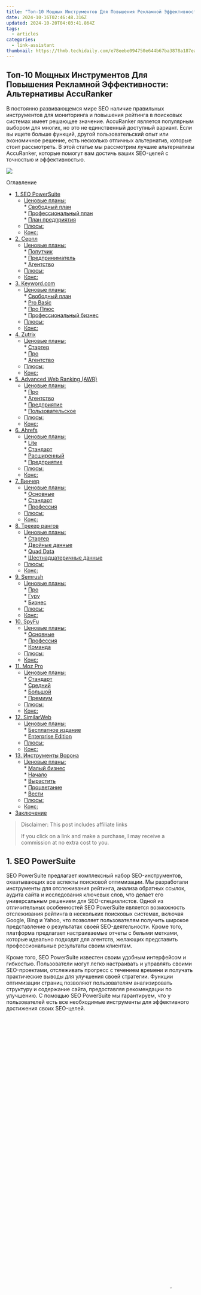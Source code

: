 ```yaml
---
title: "Топ-10 Мощных Инструментов Для Повышения Рекламной Эффективности: Альтернативы AccuRanker"
date: 2024-10-16T02:46:48.316Z
updated: 2024-10-20T04:03:41.864Z
tags:
  - articles
categories:
  - link-assistant
thumbnail: https://thmb.techidaily.com/e78eebe094750e644b67ba3878a187eacb185aa1a9fd411672fdcfadf6164da3.jpg
---
```


## Топ-10 Мощных Инструментов Для Повышения Рекламной Эффективности: Альтернативы AccuRanker

В постоянно развивающемся мире SEO наличие правильных инструментов для мониторинга и повышения рейтинга в поисковых системах имеет решающее значение. AccuRanker является популярным выбором для многих, но это не единственный доступный вариант. Если вы ищете больше функций, другой пользовательский опыт или экономичное решение, есть несколько отличных альтернатив, которые стоит рассмотреть. В этой статье мы рассмотрим лучшие альтернативы AccuRanker, которые помогут вам достичь ваших SEO-целей с точностью и эффективностью.

![](https://www.link-assistant.com/articles/wp-content/uploads/2024/08/SEO-PowerSuite-1024x257.png)

Оглавление

* [1\. SEO PowerSuite](https://tools.techidaily.com/link-assistant/products/)  
   * [Ценовые планы:](https://tools.techidaily.com/link-assistant/products/)  
         * [Свободный план](https://tools.techidaily.com/link-assistant/products/)  
         * [Профессиональный план](https://tools.techidaily.com/link-assistant/products/)  
         * [План предприятия](https://tools.techidaily.com/link-assistant/products/)  
   * [Плюсы:](https://tools.techidaily.com/link-assistant/products/)  
   * [Конс:](https://tools.techidaily.com/link-assistant/products/)
* [2\. Серпл](https://tools.techidaily.com/link-assistant/products/)  
   * [Ценовые планы:](https://tools.techidaily.com/link-assistant/products/)  
         * [Попутчик](https://tools.techidaily.com/link-assistant/products/)  
         * [Предприниматель](https://tools.techidaily.com/link-assistant/products/)  
         * [Агентство](https://tools.techidaily.com/link-assistant/products/)  
   * [Плюсы:](https://tools.techidaily.com/link-assistant/products/)  
   * [Конс:](https://tools.techidaily.com/link-assistant/products/)
* [3\. Keyword.com](https://tools.techidaily.com/link-assistant/products/)  
   * [Ценовые планы:](https://tools.techidaily.com/link-assistant/products/)  
         * [Свободный план](https://tools.techidaily.com/link-assistant/products/)  
         * [Pro Basic](https://tools.techidaily.com/link-assistant/products/)  
         * [Про Плюс](https://tools.techidaily.com/link-assistant/products/)  
         * [Профессиональный бизнес](https://tools.techidaily.com/link-assistant/products/)  
   * [Плюсы:](https://tools.techidaily.com/link-assistant/products/)  
   * [Конс:](https://tools.techidaily.com/link-assistant/products/)
* [4\. Zutrix](https://tools.techidaily.com/link-assistant/products/)  
   * [Ценовые планы:](https://tools.techidaily.com/link-assistant/products/)  
         * [Стартер](https://tools.techidaily.com/link-assistant/products/)  
         * [Про](https://tools.techidaily.com/link-assistant/products/)  
         * [Агентство](https://tools.techidaily.com/link-assistant/products/)  
   * [Плюсы:](https://tools.techidaily.com/link-assistant/products/)  
   * [Конс:](https://tools.techidaily.com/link-assistant/products/)
* [5\. Advanced Web Ranking (AWR)](https://www.link-assistant.com/articles/ru/best-accuranker-alternatives/#5%5FAdvanced%5FWeb%5FRanking%5FAWR "5. Advanced Web Ranking (AWR)")  
   * [Ценовые планы:](https://tools.techidaily.com/link-assistant/products/)  
         * [Про](https://tools.techidaily.com/link-assistant/products/)  
         * [Агентство](https://tools.techidaily.com/link-assistant/products/)  
         * [Предприятие](https://tools.techidaily.com/link-assistant/products/)  
         * [Пользовательское](https://tools.techidaily.com/link-assistant/products/)  
   * [Плюсы:](https://tools.techidaily.com/link-assistant/products/)  
   * [Конс:](https://tools.techidaily.com/link-assistant/products/)
* [6\. Ahrefs](https://tools.techidaily.com/link-assistant/products/)  
   * [Ценовые планы:](https://tools.techidaily.com/link-assistant/products/)  
         * [Lite](https://tools.techidaily.com/link-assistant/products/)  
         * [Стандарт](https://tools.techidaily.com/link-assistant/products/)  
         * [Расширенный](https://tools.techidaily.com/link-assistant/products/)  
         * [Предприятие](https://tools.techidaily.com/link-assistant/products/)  
   * [Плюсы:](https://tools.techidaily.com/link-assistant/products/)  
   * [Конс:](https://tools.techidaily.com/link-assistant/products/)
* [7\. Винчер](https://tools.techidaily.com/link-assistant/products/)  
   * [Ценовые планы:](https://tools.techidaily.com/link-assistant/products/)  
         * [Основные](https://tools.techidaily.com/link-assistant/products/)  
         * [Стандарт](https://tools.techidaily.com/link-assistant/products/)  
         * [Профессия](https://tools.techidaily.com/link-assistant/products/)  
   * [Плюсы:](https://tools.techidaily.com/link-assistant/products/)  
   * [Конс:](https://tools.techidaily.com/link-assistant/products/)
* [8\. Трекер рангов](https://tools.techidaily.com/link-assistant/products/)  
   * [Ценовые планы:](https://tools.techidaily.com/link-assistant/products/)  
         * [Стартер](https://tools.techidaily.com/link-assistant/products/)  
         * [Двойные данные](https://tools.techidaily.com/link-assistant/products/)  
         * [Quad Data](https://tools.techidaily.com/link-assistant/products/)  
         * [Шестнадцатеричные данные](https://tools.techidaily.com/link-assistant/products/)  
   * [Плюсы:](https://tools.techidaily.com/link-assistant/products/)  
   * [Конс:](https://tools.techidaily.com/link-assistant/products/)
* [9\. Semrush](https://tools.techidaily.com/link-assistant/products/)  
   * [Ценовые планы:](https://tools.techidaily.com/link-assistant/products/)  
         * [Про](https://tools.techidaily.com/link-assistant/products/)  
         * [Гуру](https://tools.techidaily.com/link-assistant/products/)  
         * [Бизнес](https://tools.techidaily.com/link-assistant/products/)  
   * [Плюсы:](https://tools.techidaily.com/link-assistant/products/)  
   * [Конс:](https://tools.techidaily.com/link-assistant/products/)
* [10\. SpyFu](https://tools.techidaily.com/link-assistant/products/)  
   * [Ценовые планы:](https://tools.techidaily.com/link-assistant/products/)  
         * [Основные](https://tools.techidaily.com/link-assistant/products/)  
         * [Профессия](https://tools.techidaily.com/link-assistant/products/)  
         * [Команда](https://tools.techidaily.com/link-assistant/products/)  
   * [Плюсы:](https://tools.techidaily.com/link-assistant/products/)  
   * [Конс:](https://tools.techidaily.com/link-assistant/products/)
* [11\. Moz Pro](https://tools.techidaily.com/link-assistant/products/)  
   * [Ценовые планы:](https://tools.techidaily.com/link-assistant/products/)  
         * [Стандарт](https://tools.techidaily.com/link-assistant/products/)  
         * [Средний](https://tools.techidaily.com/link-assistant/products/)  
         * [Большой](https://tools.techidaily.com/link-assistant/products/)  
         * [Премиум](https://tools.techidaily.com/link-assistant/products/)  
   * [Плюсы:](https://tools.techidaily.com/link-assistant/products/)  
   * [Конс:](https://tools.techidaily.com/link-assistant/products/)
* [12\. SimilarWeb](https://tools.techidaily.com/link-assistant/products/)  
   * [Ценовые планы:](https://tools.techidaily.com/link-assistant/products/)  
         * [Бесплатное издание](https://tools.techidaily.com/link-assistant/products/)  
         * [Enterprise Edition](https://tools.techidaily.com/link-assistant/products/)  
   * [Плюсы:](https://tools.techidaily.com/link-assistant/products/)  
   * [Конс:](https://tools.techidaily.com/link-assistant/products/)
* [13\. Инструменты Ворона](https://tools.techidaily.com/link-assistant/products/)  
   * [Ценовые планы:](https://tools.techidaily.com/link-assistant/products/)  
         * [Малый бизнес](https://tools.techidaily.com/link-assistant/products/)  
         * [Начало](https://tools.techidaily.com/link-assistant/products/)  
         * [Вырастить](https://tools.techidaily.com/link-assistant/products/)  
         * [Процветание](https://tools.techidaily.com/link-assistant/products/)  
         * [Вести](https://tools.techidaily.com/link-assistant/products/)  
   * [Плюсы:](https://tools.techidaily.com/link-assistant/products/)  
   * [Конс:](https://tools.techidaily.com/link-assistant/products/)
* [Заключение](https://tools.techidaily.com/link-assistant/products/)

>  Disclaimer: This post includes affiliate links
>
>  If you click on a link and make a purchase, I may receive a commission at no extra cost to you.
>

## 1\. SEO PowerSuite

SEO PowerSuite предлагает комплексный набор SEO-инструментов, охватывающих все аспекты поисковой оптимизации. Мы разработали инструменты для отслеживания рейтинга, анализа обратных ссылок, аудита сайта и исследования ключевых слов, что делает его универсальным решением для SEO-специалистов. Одной из отличительных особенностей SEO PowerSuite является возможность отслеживания рейтинга в нескольких поисковых системах, включая Google, Bing и Yahoo, что позволяет пользователям получить широкое представление о результатах своей SEO-деятельности. Кроме того, платформа предлагает настраиваемые отчеты с белыми метками, которые идеально подходят для агентств, желающих представить профессиональные результаты своим клиентам.

Кроме того, SEO PowerSuite известен своим удобным интерфейсом и гибкостью. Пользователи могут легко настраивать и управлять своими SEO-проектами, отслеживать прогресс с течением времени и получать практические выводы для улучшения своей стратегии. Функции оптимизации страниц позволяют пользователям анализировать структуру и содержание сайта, предоставляя рекомендации по улучшению. С помощью SEO PowerSuite мы гарантируем, что у пользователей есть все необходимые инструменты для эффективного достижения своих SEO-целей.

<!-- affiliate ads begin -->
<span id="1531879">
					<video width="864" height="1536" style="cursor:pointer"
           poster="//a.impactradius-go.com/display-clicktoplayimage/1531879.png"
           onclick="if(!this.playClicked){this.play();this.setAttribute('controls',true);this.playClicked=true;}">
	   <source src="//a.impactradius-go.com/display-ad/16446-1531879">
	   <img src="//a.impactradius-go.com/display-clicktoplayimage/1531879.png" style="border: none; height: 100%; width: 100%; object-fit: contain">
	</video>
	<div style="width:540px;text-align:center"><a href="javascript:window.open(decodeURIComponent('https%3A%2F%2Flaganoo.pxf.io%2Fc%2F5597632%2F1531879%2F16446'), '_blank');void(0);">Click here</a></div>
</span>
<img height="0" width="0" src="https://imp.pxf.io/i/5597632/1531879/16446" style="position:absolute;visibility:hidden;" border="0" />
<!-- affiliate ads end -->

### Ценовые планы:

#### Свободный план

Бесплатный план идеально подходит для тех, кто только начинает работать с SEO, и предоставляет неограниченные возможности отслеживания ключевых слов, просмотра и аудита до 500 URL-адресов. Вы также можете воспользоваться оптимизацией контента в приложении, отслеживанием и аудитом обратных ссылок для 1 100 ссылок и поиском ссылок для 1 000 перспектив. Этот тарифный план также включает возможность сохранения проектов, специальную систему обработки запросов для проверок без капчи и базовые функции создания отчетов.

#### Профессиональный план

Профессиональный план стоимостью $299 в год включает в себя все функции бесплатного плана, но со значительными обновлениями. Этот план предлагает неограниченный поиск и аудит сайтов, неограниченное отслеживание обратных ссылок и аудит ссылок, а также неограниченный поиск и привлечение ссылок. Кроме того, он включает расширенные возможности отчетности, такие как отчеты по расписанию и доставка отчетов, а также возможность печати отчетов на бумаге с водяными знаками. Для тех, кто предпочитает более длительные обязательства, мы предлагаем 2-летний план по цене $478 (экономия 20%) и 3-летний план по цене $591 (экономия 34%).

#### План предприятия

План Enterprise по цене $499 в год предназначен для тех, кому требуется наиболее комплексное SEO-решение. Он включает в себя все функции тарифного плана Professional, но с дополнительными улучшениями, такими как возможность печати отчетов на бумаге без водяных знаков, более сложное планирование отчетов и их доставки, а также расширенные возможности экспорта данных, включая форматы .csv, .sql и .html. Для более длительных обязательств мы предлагаем 2-летний план по цене $798 (экономия 20%) и 3-летний план по цене $987 (экономия 34%).

### Плюсы:

* Полный набор SEO-инструментов
* Удобный интерфейс
* Настраиваемые отчеты с белой этикеткой

### Конс:

* Настольные, для которых может потребоваться больше локальных ресурсов
* Более высокая скорость обучения для новичков

![](https://www.link-assistant.com/articles/wp-content/uploads/2024/08/Serpple-1024x710.jpg)

## 2\. Серпл

Serpple - это программа нового поколения для отслеживания рейтинга ключевых слов, сочетающая в себе расширенные возможности, высочайшую точность и простой пользовательский интерфейс. Она разработана таким образом, чтобы быть доступной для всех, от новичков до опытных SEO-экспертов. Всеобъемлющая приборная панель позволяет пользователям увидеть все ключевые слова, по которым они ранжируются, всего за несколько кликов. Пользователи могут легко добавлять домены и загружать ключевые слова, а автоматическое отслеживание позиций в поисковых системах позволяет в режиме реального времени получать информацию о снижении и повышении рейтинга без необходимости ручного сравнения.

Одной из отличительных особенностей Serpple является способность прогнозировать тенденции и возможности использования ключевых слов, что позволяет пользователям оптимизировать контент заблаговременно. Инструмент предлагает динамические графики для визуализации изменений, трекер AI конкурентов и аудит контента на странице, что делает его надежным выбором для отслеживания SEO. Благодаря Serpple пользователи получают 99,9% точность ежедневных обновлений рейтинга Google, что обеспечивает надежные данные для их SEO-стратегий.

### Ценовые планы:

#### Попутчик

По цене $19 в месяц этот тарифный план отслеживает до 100 ключевых слов, включает ежедневные обновления рейтинга и доступ ко всем SEO-инструментам. Он идеально подходит для фрилансеров и малых предприятий, которые хотят управлять своим SEO в рамках бюджета, не жертвуя точностью и основными функциями. Годовая подписка снижает ежемесячную стоимость до $16\. 

#### Предприниматель

За $29 в месяц пользователи могут отслеживать до 500 ключевых слов с неограниченным количеством доменов и отслеживать до 30 конкурентов. Этот тарифный план идеально подходит для растущих компаний, которым нужны более обширные инструменты отслеживания ключевых слов и конкурентного анализа. Годовая подписка снижает ежемесячную стоимость до $24\. 

#### Агентство

Этот тарифный план стоимостью $99 в месяц позволяет отслеживать до 3 000 ключевых слов и включает расширенные функции для больших команд и агентств. Агентский план предлагает неограниченное количество доменов, отслеживание 100 конкурентов и комплексные SEO-инструменты, что делает его подходящим для крупных компаний и управления несколькими клиентами. Годовая подписка снижает ежемесячную стоимость до $82,50.

### Плюсы:

* Высочайшая точность и ежедневное обновление рейтинга Google
* Прогнозы возможностей ключевых слов
* Удобный интерфейс

### Конс:

* Бесплатный план недоступен
* Ограничение на 14-дневную бесплатную пробную версию

![](https://www.link-assistant.com/articles/wp-content/uploads/2024/08/Keyword-1024x1024.jpg)

## 3\. Keyword.com

Keyword.com отличается своей точностью: коэффициент точности данных SERP составляет 96,86%. Это делает его надежным инструментом для SEO-команд, агентств и корпоративных организаций. Особенно полезной является функция проверки локального рейтинга, позволяющая пользователям отслеживать точные позиции в SERP для конкретных городов и почтовых индексов без необходимости использования VPN. Дополнительные функции включают автоматические предложения по ключевым словам, подробную отчетность и API для отслеживания ранжирования ключевых слов, который помогает создать комплексную систему мониторинга эффективности SEO.

Еще одно существенное преимущество Keyword.com - отзывчивая служба поддержки, которая готова помочь в решении любых вопросов. Возможности интеграции инструмента с такими платформами, как Google Search Console и Google Looker Studio, расширяют его функциональность, делая его универсальным выбором для отслеживания SEO. Пользователи ценят практическую поддержку и обновление данных в режиме реального времени, которые предоставляет Keyword.com.

### Ценовые планы:

#### Свободный план

Этот тарифный план позволяет отслеживать до 10 ключевых слов, что делает его идеальным для малого бизнеса или индивидуальных пользователей, которые только начинают заниматься SEO-отслеживанием. Он предоставляет основные функциональные возможности, но ограничен по количеству ключевых слов и частоте обновлений. 

#### Pro Basic

Этот тарифный план, стоимость которого начинается от $69 в месяц при ежегодном выставлении счета, предлагает больше ключевых слов и массовый анализ объема поиска. Он предназначен для индивидуальных специалистов или небольших команд, предоставляя основные инструменты отслеживания SEO и более частые обновления. Стоимость месячной подписки составляет $89\. 

#### Про Плюс

За $79 в месяц при годовом расчете пользователи получают дополнительные функции, такие как данные о стоимости клика, данные о конкуренции и поддержку большего количества ключевых слов. Этот тарифный план подходит для средних компаний, которым требуется более подробная информация и более широкие возможности отслеживания ключевых слов. Стоимость месячной подписки составляет $99\. 

#### Профессиональный бизнес

Этот тарифный план стоимостью $159 в месяц при годовом расчете включает до 50 API-запросов в день и поддержку нескольких учетных записей пользователей и предназначен для больших команд и корпоративных организаций. Он обеспечивает обширное отслеживание ключевых слов, подробные отчеты и расширенные интеграции для поддержки комплексных SEO-стратегий. Стоимость месячной подписки составляет $199.

### Плюсы:

* Высокая точность данных SERP
* Отслеживание локального и мобильного SEO
* Оперативная поддержка клиентов

### Конс:

* Более высокая цена за расширенные функции
* Ограниченный бесплатный план

![](https://www.link-assistant.com/articles/wp-content/uploads/2024/08/Zutrix.png)

<!-- affiliate ads begin -->
<a href="https://imp.i357552.net/c/5597632/1061528/11832" target="_top" id="1061528">
  <img src="//a.impactradius-go.com/display-ad/11832-1061528" border="0" alt="https://techidaily.com" width="728" height="90"/>
</a>
<img height="0" width="0" src="https://imp.i357552.net/i/5597632/1061528/11832" style="position:absolute;visibility:hidden;" border="0" />
<!-- affiliate ads end -->

<!-- affiliate ads begin -->
<span id="1993651">
					<video width="128" height="480" style="cursor:pointer"
           poster="//a.impactradius-go.com/display-clicktoplayimage/1993651.png"
           onclick="if(!this.playClicked){this.play();this.setAttribute('controls',true);this.playClicked=true;}">
	   <source src="//a.impactradius-go.com/display-ad/22993-1993651">
	   <img src="//a.impactradius-go.com/display-clicktoplayimage/1993651.png" style="border: none; height: 100%; width: 100%; object-fit: contain">
	</video>
	<div style="width:80px;text-align:center"><a href="javascript:window.open(decodeURIComponent('https%3A%2F%2Fhomestyler.sjv.io%2Fc%2F5597632%2F1993651%2F22993'), '_blank');void(0);">Click here</a></div>
</span>
<img height="0" width="0" src="https://imp.pxf.io/i/5597632/1993651/22993" style="position:absolute;visibility:hidden;" border="0" />
<!-- affiliate ads end -->

## 4\. Zutrix

Zutrix - это инструмент на основе искусственного интеллекта, который предлагает отслеживание рейтинга ключевых слов в режиме реального времени с уведомлениями через Telegram или Slack. Этот инструмент особенно полезен для тех, кто нуждается в мгновенном обновлении информации о результатах использования ключевых слов. Среди функций Zutrix - комплексный трекер ранжирования, геотаргетированные результаты, проверка SERP и мониторинг обратных ссылок. Приборная панель инструмента удобна для пользователя и обеспечивает упорядоченное представление всех отслеживаемых ключевых слов и проектов.

Одно из уникальных преимуществ Zutrix - возможность многоканальной рассылки уведомлений, благодаря чему пользователи всегда будут в курсе изменений в рейтинге. Несмотря на широкие возможности, Zutrix также предлагает некоторые бесплатные инструменты, такие как SERP checker и планировщик ключевых слов, что делает его доступным для более широкой аудитории. Тем не менее, инструмент подвергается критике за ограниченные возможности отчетности и медленную поддержку клиентов.

### Ценовые планы:

#### Стартер

По цене $9 в месяц этот тарифный план включает в себя базовые функции и отслеживает до 250 ключевых слов ежедневно. Он идеально подходит для фрилансеров и малых предприятий, которым нужны основные возможности отслеживания ключевых слов без значительных инвестиций. Годовая подписка снижает ежемесячную стоимость до $8\. 

#### Про

За $28 в месяц пользователи могут отслеживать до 1 000 ключевых слов ежедневно и получить доступ к более продвинутым функциям. Этот тарифный план подходит для растущих компаний или SEO-специалистов, которым нужны более широкие возможности отслеживания и отчетности. При годовой подписке ежемесячная стоимость снижается до $23.

#### Агентство

Этот тарифный план стоимостью $54 в месяц позволяет отслеживать до 2 500 ключевых слов ежедневно и включает функции, подходящие для больших команд и агентств. План "Агентство" предлагает комплексные SEO-инструменты, расширенные уведомления и отслеживание конкурентов, что делает его идеальным для управления несколькими клиентами и масштабными SEO-кампаниями. При годовой подписке ежемесячная стоимость снижается до $44.

### Плюсы:

* Отслеживание в режиме реального времени с помощью искусственного интеллекта
* Точные локальные результаты
* Многоканальные уведомления

<!-- affiliate ads begin -->
<a href="https://25home.pxf.io/c/5597632/2148650/16836" target="_top" id="2148650">
  <img src="//a.impactradius-go.com/display-ad/16836-2148650" border="0" alt="https://techidaily.com" width="728" height="90"/>
</a>
<img height="0" width="0" src="https://25home.pxf.io/i/5597632/2148650/16836" style="position:absolute;visibility:hidden;" border="0" />
<!-- affiliate ads end -->

### Конс:

* Ограниченные возможности отчетности
* Медленная поддержка клиентов
* Отсутствие резервного копирования данных

![](https://www.link-assistant.com/articles/wp-content/uploads/2024/07/Advanced-Web-Ranking.jpg)

## 5\. Advanced Web Ranking (AWR)

Advanced Web Ranking (AWR) - это универсальный SEO-инструмент, предлагающий широкие возможности отслеживания ключевых слов на различных устройствах и в поисковых системах. Он поддерживает отслеживание для более чем 4 000 поисковых систем, включая Google, Bing и Yandex, что делает его комплексным решением для глобальных SEO-стратегий. AWR также обеспечивает отслеживание геолокации и предоставляет возможность публикации SEO-отчетов, что особенно полезно для агентств.

Несмотря на широкие возможности, некоторые пользователи считают AWR дорогим и иногда неточным в данных о ранжировании. Однако возможность предоставления свежих рейтингов по требованию, отслеживание позиций по пикселям и создание белых SEO-отчетов делает этот инструмент ценным активом для SEO-специалистов. Удобный интерфейс и настраиваемые параметры отчетности повышают его привлекательность, особенно для агентств, нуждающихся в подробных и профессиональных отчетах.

<!-- affiliate ads begin -->
<a href="https://ephamedtechinc.pxf.io/c/5597632/2136623/26400" target="_top" id="2136623">
  <img src="//a.impactradius-go.com/display-ad/26400-2136623" border="0" alt="https://techidaily.com" width="728" height="90"/>
</a>
<img height="0" width="0" src="https://ephamedtechinc.pxf.io/i/5597632/2136623/26400" style="position:absolute;visibility:hidden;" border="0" />
<!-- affiliate ads end -->

### Ценовые планы:

#### Про

Этот тарифный план стоимостью $99 в месяц предлагает основные функции для индивидуальных специалистов или небольших команд. Он включает в себя отслеживание до 2 000 ключевых слов, отчеты по расписанию и доступ к полному набору инструментов AWR, что делает его подходящим для большинства SEO-потребностей. При годовой подписке ежемесячная стоимость снижается до $89\. 

#### Агентство

За $199 в месяц пользователи могут получить доступ к более продвинутым функциям, подходящим для агентств, управляющих несколькими клиентами. Этот тарифный план поддерживает отслеживание до 7 000 ключевых слов, расширенные опции отчетности и отчеты с белыми метками, что представляет собой комплексное решение для больших команд. При годовой подписке ежемесячная стоимость снижается до $179\. 

#### Предприятие

Этот тарифный план стоимостью $499 в месяц включает в себя комплексные функции для крупных организаций с обширными потребностями в SEO. Он поддерживает отслеживание до 25 000 ключевых слов, приоритетную поддержку и доступ к API, что позволяет крупным компаниям эффективно управлять своими SEO-стратегиями. Годовая подписка снижает ежемесячную стоимость до $449\. 

#### Пользовательское

Для менее чем 50 000 ключевых слов предлагается индивидуальный тарифный план по цене $700 в месяц, предлагающий специализированные решения для крупномасштабного SEO-слежения. Этот план включает в себя все корпоративные функции, а также дополнительные возможности настройки под конкретные нужды бизнеса. Годовая подписка снижает ежемесячную стоимость до $630.

### Плюсы:

* Поддерживает отслеживание более 4 000 поисковых систем
* Отслеживание геолокации
* Настраиваемые и доступные для обмена SEO-отчеты

### Конс:

* Более высокие цены
* Периодические неточности в данных ранжирования

![](https://www.link-assistant.com/articles/wp-content/uploads/2024/07/Ahrefs-1-1.webp)

## 6\. Ahrefs

Ahrefs - это универсальная платформа для SEO, которая пользуется большой популярностью среди опытных профессионалов. Она предоставляет подробный обзор различных факторов, необходимых для повышения рейтинга в Google. Несмотря на всеобъемлющий характер, некоторые новые пользователи могут счесть его перегруженным и сложным для навигации. Ahrefs предлагает инструменты для детальной проверки SERP, фильтрации и маркировки ключевых слов, интеграции с Google Search Console, конкурентного анализа и отслеживания исторических показателей SEO.

Ahrefs выделяется своими интерактивными графиками, которые помогают визуализировать рейтинг, и комплексной программой проверки SERP-функций, которая отслеживает более 15 SERP-функций. Он предоставляет подробный анализ конкурентов, позволяя пользователям сравнивать рейтинги, трафик и характеристики SERP с прямыми и косвенными конкурентами. Тем не менее, цена на него относительно высока, особенно если учесть, что некоторые функции доступны только в самых дорогих тарифных планах. Пользователи также должны быть осведомлены о скрытых расходах, например, о дополнениях к ежедневному рейтингу.

### Ценовые планы:

#### Lite

По цене от $99 в месяц этот тарифный план позволяет отслеживать до 750 ключевых слов. Он идеально подходит для малого бизнеса и хобби-проектов. При годовой подписке стоимость снижается до $82 в месяц. Этот план включает в себя такие важные инструменты, как панель управления, Site Explorer, Keywords Explorer, Site Audit и Rank Tracker. 

#### Стандарт

По цене $199 в месяц он поддерживает до 2 000 ключевых слов. Этот тарифный план подходит для внештатных SEO-специалистов и консультантов по маркетингу. При годовой подписке ежемесячная стоимость снижается до $166\. Дополнительные функции этого плана включают Content Explorer, пакетный анализ и более широкие инструменты сравнения SERP. 

#### Расширенный

По цене $399 в месяц пользователи могут отслеживать до 5 000 ключевых слов. Этот тарифный план предназначен для бережливых внутренних маркетинговых команд. Годовая подписка снижает стоимость до $332 в месяц. Он предлагает такие продвинутые инструменты, как прогнозирование, сегментация и HTTP-аутентификация в инструменте Site Audit. 

#### Предприятие

За $999 в месяц этот тарифный план отслеживает до 10 000 ключевых слов и предназначен для агентств и предприятий. При годовой подписке стоимость снижается до $832 в месяц. Этот комплексный план включает в себя доступ к API, журналы аудита, SSO и расширенные виджеты в Report Builder.

### Плюсы:

* Интерактивные графики для визуализации рейтингов
* Всестороннее отслеживание характеристик SERP
* Подробный анализ конкурентов

### Конс:

* Высокая цена
* Скрытые расходы на дополнительные функции
* Ограничения на отслеживание непроверенных доменов

![](https://www.link-assistant.com/articles/wp-content/uploads/2024/08/Wincher.png)

## 7\. Винчер

Wincher отслеживает ключевые слова и фразы, относящиеся к веб-сайту пользователя, предоставляя информацию о том, как веб-сайт работает по определенным поисковым запросам в различных поисковых системах, в первую очередь в Google. Он предлагает до 24 месяцев истории ранжирования в SERP, возможность импорта ключевых слов из Google Search Console, отчеты в формате PDF, оценку SEO на странице и группировку ключевых слов. Несмотря на его возможности, некоторые пользователи отмечают медленное время загрузки данных и неточности в объемах поиска и позициях.

Простота Wincher и сосредоточенность на основных функциях делают его привлекательным выбором для малого и среднего бизнеса. Он обеспечивает ежедневное обновление рейтинга, многопользовательский доступ и чистый интерфейс для отслеживания эффективности ключевых слов. Возможность создания отчетов с белыми метками и доступ к API добавляют ценности, особенно для агентств, которым необходимо представлять клиентам профессиональные и брендированные отчеты.

### Ценовые планы:

#### Основные

Этот тарифный план стоимостью $49 в месяц поддерживает отслеживание до 500 ключевых слов и включает в себя такие основные инструменты, как трекер ранжирования и проводник ключевых слов. Годовая подписка предлагает скидку, снижая стоимость до $41 в месяц. Этот план включает ежедневные обновления ранжирования, доступ к AI Content Outliner и средство проверки SEO на странице. 

#### Стандарт

За $89 в месяц пользователи могут отслеживать до 1000 ключевых слов с такими дополнительными функциями, как доступ для нескольких пользователей, профиль обратных ссылок, отчеты с белыми метками и обновление рейтинга по требованию. При годовой подписке стоимость снижается до $74 в месяц. Этот план также включает доступ к API, анализ недостатков ключевых слов, метрики доли голосов и отслеживание предпочтительных страниц. 

#### Профессия

Этот тарифный план стоимостью $319 в месяц позволяет отслеживать до 5 000 ключевых слов и включает все функции тарифного плана Standard, а также доступ внешних пользователей, права доступа к проектам, приоритетную поддержку и пользовательские даты запуска. Годовая подписка снижает ежемесячную стоимость до $266\. Этот тарифный план идеально подходит для крупных агентств, которым требуются широкие возможности отслеживания и отчетности.

### Плюсы:

* До 24 месяцев истории ранжирования в SERP
* Интеграция с Google Search Console
* Отчеты в формате PDF и оценки SEO-страниц

<!-- affiliate ads begin -->
<a href="https://unicoeye.pxf.io/c/5597632/2134218/18498" target="_top" id="2134218">
  <img src="//a.impactradius-go.com/display-ad/18498-2134218" border="0" alt="https://techidaily.com" width="728" height="90"/>
</a>
<img height="0" width="0" src="https://unicoeye.pxf.io/i/5597632/2134218/18498" style="position:absolute;visibility:hidden;" border="0" />
<!-- affiliate ads end -->

### Конс:

* Медленное время загрузки данных
* Неточности в объемах и позициях поиска

![](https://www.link-assistant.com/articles/wp-content/uploads/2024/07/Pro-Rank-Tracker.png)

## 8\. Трекер рангов

Rank Tracker - это надежный инструмент для отслеживания рангов, известный своими доступными ценами. Он предлагает такие функции, как отслеживание рангов, проверка SERP, точный локальный поиск и отчеты с белыми метками. Однако интерфейс несколько устарел и работает медленно, что может негативно сказаться на удобстве использования. Инструмент обеспечивает ежедневное обновление рейтинга и всесторонние возможности локального SEO, что делает его подходящим для предприятий, которым необходимо отслеживать результаты локального поиска.

Ценовые планы Rank Tracker конкурентоспособны, и он предлагает множество вариантов для удовлетворения различных SEO-потребностей. Rank Tracker предлагает гибкие тарифные планы, позволяющие пользователям - от малого бизнеса до крупных агентств - расширять возможности отслеживания ключевых слов по мере роста их потребностей. Несмотря на сильные стороны, пользователи отмечают, что интерфейс мог бы быть более интуитивным, а некоторые функции загружаются слишком долго.

### Ценовые планы:

#### Стартер

Этот тарифный план стоимостью $24 в месяц поддерживает отслеживание 200 ключевых слов в день. Он включает в себя такие базовые инструменты, как поиск ключевых слов, проверка SERP и аудит сайта. Годовая подписка снижает ежемесячную стоимость до $20\. Этот тарифный план идеально подходит для новичков или небольших компаний с ограниченными потребностями в SEO. 

#### Двойные данные

По цене $59 в месяц пользователи могут ежедневно отслеживать 1000 ключевых слов и пользоваться расширенными возможностями, такими как анализ конкурентов и дополнительные предложения по ключевым словам. При годовой подписке стоимость снижается до $49 в месяц. Этот план включает 1000 ежемесячных поисков ключевых слов, 300 предложений ключевых слов на поиск и 250 проверок сложности ключевых слов по требованию. 

#### Quad Data

За $109 в месяц этот тарифный план отслеживает 2 000 ключевых слов в день и включает в себя комплексные функции для больших команд. Он предлагает неограниченное количество отслеживаемых проектов и пользователей, что делает его подходящим для агентств. При годовой подписке стоимость снижается до $91 в месяц. Этот план также включает 500 проверок сложности ключевых слов по требованию и 500 ежемесячных проверок SERP. 

#### Шестнадцатеричные данные

Этот тарифный план стоимостью $209 в месяц поддерживает отслеживание 4 000 ключевых слов в день и подходит для крупных предприятий. Он включает в себя обширные инструменты отслеживания и отчетности, неограниченное количество проектов и пользователей. Годовая подписка снижает стоимость до $174 в месяц. Этот план предоставляет 1 000 проверок сложности ключевых слов по требованию и 1 000 ежемесячных проверок SERP, а также доступ к API.

<!-- affiliate ads begin -->
<a href="https://appsumo.8odi.net/c/5597632/2151890/7443" target="_top" id="2151890">
  <img src="//a.impactradius-go.com/display-ad/7443-2151890" border="0" alt="https://techidaily.com" width="728" height="90"/>
</a>
<img height="0" width="0" src="https://appsumo.8odi.net/i/5597632/2151890/7443" style="position:absolute;visibility:hidden;" border="0" />
<!-- affiliate ads end -->

### Плюсы:

* Диаграмма экономии на SEO/PPC для оценки результатов
* Пакет Local SEO для отслеживания рейтинга Google My Business
* Ежедневные уведомления по электронной почте об изменениях в рейтинге

### Конс:

* Медленный интерфейс
* Неинтуитивный дизайн
* Ограниченные возможности интеграции

![](https://www.link-assistant.com/articles/wp-content/uploads/2024/08/Semrush-Content-Assistant.png)

## 9\. Semrush

Semrush - это профессиональный SEO-инструмент с множеством дополнительных функций, который в основном используется предприятиями и агентствами с большими командами SEO-экспертов. Он отлично подходит для изучения конкурентов и обнаружения недостатков в их работе, чтобы помочь вам улучшить рейтинг Google. Semrush предлагает инструменты для отслеживания ранжирования, исследования ключевых слов, SEO на странице, исследования конкурентов и построения ссылок. Благодаря точности и полноте данных Semrush предпочитают многие профессионалы.

Настраиваемые отчеты Semrush позволяют пользователям добавлять аннотации и изображения, чтобы обогатить свои отчеты, обеспечивая подробный обзор эффективности SEO. Одной из уникальных функций Semrush является отслеживание рангов Baidu, что делает его одним из редких инструментов, которые можно использовать для самой популярной китайской поисковой системы. Несмотря на свои преимущества, Semrush имеет крутую кривую обучения и высокую цену, что делает его менее доступным для малого бизнеса.

### Ценовые планы:

#### Про

Этот тарифный план стоимостью $129,95 в месяц поддерживает отслеживание 500 ключевых слов в день. Он предназначен для фрилансеров, стартапов и штатных маркетологов. Годовая подписка снижает ежемесячную стоимость до $108,33, а общая сумма составляет $1 290 в год. Этот план включает инструменты для исследования ключевых слов, аудита сайта и базовой отчетности. 

#### Гуру

По цене $249,95 в месяц пользователи могут отслеживать до 1 500 ключевых слов ежедневно. Этот тарифный план идеально подходит для малого и среднего бизнеса. Годовая подписка снижает ежемесячную стоимость до $208,33, итого $2 490 в год. Дополнительные функции включают платформу для контент-маркетинга, исторические данные и фирменные отчеты. 

#### Бизнес

За $499,95 в месяц этот тарифный план отслеживает до 5 000 ключевых слов в день и подходит для крупных компаний и агентств. Годовая подписка снижает стоимость до $416,66 в месяц, итого $4 990 в год. Этот план включает в себя доступ к API, расширенные лимиты и расширенные функции отчетности.

### Плюсы:

* Высочайшая точность глобальных SEO-данных
* Настраиваемые и подробные отчеты
* Возможность отслеживания рейтинга Baidu

### Конс:

* Крутая кривая обучения
* Высокая цена
* Ограниченные исторические данные в планах нижнего уровня

![](https://www.link-assistant.com/articles/wp-content/uploads/2024/07/SpyFu--1024x341.jpg)

## 10\. SpyFu

SpyFu - это инструмент конкурентной разведки, направленный на выявление SEO- и PPC-стратегий ваших конкурентов. Это отличный выбор для компаний, стремящихся получить конкурентное преимущество. SpyFu предоставляет подробные сведения об анализе конкурентов, исследовании ключевых слов, анализе обратных ссылок, отслеживании рангов и обзоре доменов. Пользователи могут увидеть все ключевые слова, которые их конкуренты купили в AdWords и ранжировали органически.

SpyFu предлагает неограниченный доступ к результатам поиска, экспорту данных и PDF-файлам с обзором домена на всех тарифных планах. Обширные исторические данные позволяют пользователям отслеживать тенденции производительности с течением времени. Несмотря на широкие возможности, некоторым пользователям интерфейс может показаться менее интуитивным по сравнению с другими инструментами, а для полного использования всех его возможностей может потребоваться обучение.

### Ценовые планы:

#### Основные

По цене $39 в месяц этот план включает 10 тыс. строк результатов поиска, 10 тыс. строк экспорта данных, 100 PDF-файлов с обзорами доменов, 6 месяцев исторических данных, 250 лидов продаж и контактов доменов, а также 5 тыс. еженедельно отслеживаемых рейтингов ключевых слов. При годовой подписке стоимость снижается до $33 в месяц. 

#### Профессия

По цене $79 в месяц пользователи получают неограниченное количество результатов поиска, экспорт данных, PDF-файлы с обзором доменов, 10+ лет исторических данных, 500 лидов продаж и контактов доменов, 15 тысяч еженедельно отслеживаемых рейтингов ключевых слов, а также доступ к API. Годовая подписка снижает стоимость до $58 в месяц. 

#### Команда

Этот тарифный план за $299 в месяц включает в себя все функции тарифного плана Professional плюс расширенные лимиты для больших команд. Он предлагает неограниченный доступ к американским и международным данным, что делает его подходящим для крупных предприятий. Годовая подписка снижает ежемесячную стоимость до $249.

### Плюсы:

* Всесторонний анализ конкурентов
* Неограниченный доступ к результатам поиска и экспорту данных
* Обширные исторические данные

### Конс:

* Менее интуитивный интерфейс
* Обучение использованию всех функций
* Высокая стоимость расширенных планов

![](https://www.link-assistant.com/articles/wp-content/uploads/2024/07/Moz-Pro-1-1024x538.webp)

## 11\. Moz Pro

Moz Pro - это универсальный набор SEO-инструментов, предназначенный для помощи компаниям в реализации их SEO-стратегий. Moz Pro охватывает все возможности - от отслеживания целевых ключевых слов до составления карты тенденций SERP. Особенно примечателен его инструмент Keyword Explorer, который обеспечивает всестороннее исследование ключевых слов. Он предоставляет отчеты о сложности ключевых слов и объемах поиска в режиме реального времени, позволяя пользователям стратегически правильно подбирать ключевые слова. Кроме того, пользователи могут создавать списки ключевых слов, чтобы сравнивать их с первого взгляда, экономя время на анализе данных и позволяя больше сосредоточиться на генерации трафика и привлечении клиентов.

Moz Pro также отлично справляется с отслеживанием ранжирования, предлагая показатели поисковой видимости, которые дают целостное представление об эффективности сайта в национальном, международном и локальном поиске. Еще одной отличительной особенностью является Site Crawl, которая проверяет сайты на наличие SEO-проблем и предоставляет действенные предложения по их улучшению. Такое сочетание функций делает Moz Pro надежным выбором для компаний, желающих укрепить свои SEO-усилия.

### Ценовые планы:

#### Стандарт

Этот тарифный план стоимостью $99 в месяц подходит для малого бизнеса и индивидуальных пользователей. Он включает в себя исследование ключевых слов, отслеживание ранжирования и аудит сайта. Годовая подписка снижает ежемесячную стоимость до $79\. 

#### Средний

За $149 в месяц пользователи могут получить доступ к более продвинутым функциям, включая более широкие возможности исследования ключевых слов и расширенные инструменты отчетности. При годовой подписке ежемесячная стоимость снижается до $119\. 

#### Большой

Этот тарифный план стоимостью $249 в месяц предназначен для больших команд с расширенными потребностями. Он предлагает расширенные ограничения на отслеживание ключевых слов, аудит сайта и функции отчетности. Годовая подписка снижает стоимость до $199 в месяц. 

#### Премиум

Этот тарифный план стоимостью $599 в месяц предоставляет наиболее полный набор инструментов и функций, идеально подходящий для крупных предприятий. Он включает в себя самые высокие лимиты на отслеживание ключевых слов и аудит сайта, а также премиум-поддержку. При годовой подписке ежемесячная стоимость снижается до $479.

<!-- affiliate ads begin -->
<a href="https://25home.pxf.io/c/5597632/2148646/16836" target="_top" id="2148646">
  <img src="//a.impactradius-go.com/display-ad/16836-2148646" border="0" alt="https://techidaily.com" width="300" height="90"/>
</a>
<img height="0" width="0" src="https://25home.pxf.io/i/5597632/2148646/16836" style="position:absolute;visibility:hidden;" border="0" />
<!-- affiliate ads end -->

### Плюсы:

* Всесторонние возможности исследования ключевых слов
* Подробные оценки видимости поиска
* Действенные предложения по аудиту сайта

### Конс:

* Высокая цена за расширенные планы
* Кривая обучения для новичков

![](https://www.link-assistant.com/articles/wp-content/uploads/2024/07/Similarweb-1024x535.png)

## 12\. SimilarWeb

SimilarWeb - это надежный инструмент, отвечающий всем требованиям SEO, от исследования конкурентов до изучения ключевых слов. С помощью этого инструмента можно обнаружить новые и трендовые ключевые слова, что поможет сформировать SEO-стратегию, а также определить высокопотенциальные ключевые слова по уровню конкуренции, фактическим кликам и объему поиска. SimilarWeb помогает упростить SEO, определяя тенденции поиска в конкретных нишах, что позволяет пользователям повысить долю трафика в популярных поисковых запросах.

Одним из ключевых преимуществ SimilarWeb является функция исследования конкурентов, которая позволяет выявить возможности роста в различных маркетинговых каналах. Используя эти данные, компании могут разумно распределять ресурсы и максимально эффективно использовать свои маркетинговые бюджеты. Способность программного обеспечения отслеживать успешные стратегии конкурентов и эффективно их реализовывать может дать пользователям конкурентное преимущество.

### Ценовые планы:

#### Бесплатное издание

SimilarWeb предлагает бесплатную версию, которая включает в себя три месяца данных о веб-трафике и пять результатов по каждой метрике. Этот тарифный план подходит для малого бизнеса или индивидуальных пользователей, которым нужны базовые данные. 

#### Enterprise Edition

Для компаний, которым требуются более обширные данные, предлагается тарифный план Enterprise, предоставляющий неограниченное количество результатов по каждой метрике и данные о трафике за три года. Цены на этот тарифный план предоставляются по запросу и включают в себя индивидуальные функции, основанные на конкретных потребностях бизнеса.

### Плюсы:

* Всестороннее исследование конкурентов
* Выявление высокопотенциальных ключевых слов
* Доступна бесплатная версия

### Конс:

* Ограниченные возможности бесплатного издания
* Цены на корпоративную версию не опубликованы.

![](https://www.link-assistant.com/articles/wp-content/uploads/2024/07/Raven-Tools-1.png)

## 13\. Инструменты Ворона

Raven Tools - это универсальный SEO-инструмент, объединяющий в одной платформе исследование ключевых слов, отслеживание конкурентов и аудит обратных ссылок. Он легко интегрируется с Google Analytics и Search Console, позволяя пользователям отслеживать органический трафик прямо из интерфейса. Raven Tools предлагает широкие возможности отслеживания ранжирования, генерируя ежедневные, еженедельные и ежемесячные отчеты для большинства функций SERP и отслеживая основные поисковые системы, такие как Google, Yandex, Bing, Yahoo и Baidu.

Программа также предоставляет исторические данные отслеживания ключевых слов и позволяет отслеживать несколько ключевых слов одновременно. Результаты можно фильтровать по различным параметрам, таким как почтовый индекс, устройство и язык, что делает его гибким и мощным инструментом для детального SEO-анализа. Несмотря на широкие возможности, Raven Tools имеет конкурентоспособную цену, что делает его привлекательным вариантом для компаний любого размера.

### Ценовые планы:

#### Малый бизнес

Этот тарифный план, стоимость которого составляет $39 в месяц, идеально подходит для малого бизнеса и включает в себя базовые инструменты SEO и функции отчетности. Годовая подписка снижает ежемесячную стоимость до $29\. 

#### Начало

За $79 в месяц этот тарифный план предлагает более продвинутые функции, включая расширенное отслеживание ключевых слов и инструменты анализа конкурентов. Годовая подписка снижает стоимость до $63 в месяц. 

#### Вырастить

По цене $139 в месяц пользователи могут получить доступ к комплексным SEO-инструментам, подходящим для растущих компаний. Этот план включает дополнительные функции, такие как отчеты с белыми метками и доступ к API. Годовая подписка снижает ежемесячную стоимость до $111\. 

#### Процветание

Этот тарифный план стоимостью $249 в месяц предназначен для больших команд и агентств с обширными потребностями в SEO. Он предлагает расширенные ограничения на отслеживание ключевых слов, аудит сайта и функции отчетности. При годовой подписке стоимость снижается до $199 в месяц. 

#### Вести

Этот тарифный план стоимостью $399 в месяц предоставляет самые передовые функции и самые высокие лимиты, идеально подходящие для крупных предприятий. Он включает приоритетную поддержку и индивидуальные решения. Годовая подписка снижает ежемесячную стоимость до $319.

### Плюсы:

* Полный набор SEO-инструментов
* Бесшовная интеграция с Google Analytics и Search Console
* Планы с конкурентоспособными ценами

### Конс:

* Кривая обучения для новых пользователей
* Некоторые функции могут оказаться непосильными для малых предприятий

## Заключение

Выбор подходящего SEO-инструмента для замены AccuRanker зависит от ваших конкретных потребностей и бюджета. Если вам нужны комплексные SEO-решения, такие как SEO PowerSuite и Moz Pro, или высокоточное отслеживание ранжирования с помощью Serpple и Keyword.com, есть из чего выбрать. Каждый инструмент предлагает уникальные функции, направленные на различные аспекты SEO, от исследования ключевых слов и отслеживания ранжирования до анализа конкурентов и аудита сайта.

Важно учитывать ценовые планы и ценность каждого инструмента для вашей SEO-стратегии. Многие из этих инструментов предлагают гибкую ценовую политику, с возможностью ежемесячной или годовой подписки, что обеспечивает значительную экономию. Кроме того, бесплатные пробные версии и бесплатные издания помогут вам опробовать их, прежде чем переходить на платный тарифный план. Изучив эти альтернативы AccuRanker, вы сможете найти идеальный инструмент для повышения эффективности ваших SEO-усилий и достижения целей ранжирования в поисковых системах.

<ins class="adsbygoogle"
     style="display:block"
     data-ad-format="autorelaxed"
     data-ad-client="ca-pub-7571918770474297"
     data-ad-slot="1223367746"></ins>

<ins class="adsbygoogle"
     style="display:block"
     data-ad-client="ca-pub-7571918770474297"
     data-ad-slot="8358498916"
     data-ad-format="auto"
     data-full-width-responsive="true"></ins>

<span class="atpl-alsoreadstyle">Also read:</span>
<div><ul>
<li><a href="https://youtube-webster.techidaily.com/ffortless-audio-transfer-on-iphone-pick-top-6-tools-to-convert-youtube-for-2024/"><u>[New] Effortless Audio Transfer on iPhone Pick Top 6 Tools to Convert YouTube for 2024</u></a></li>
<li><a href="https://fox-glue.techidaily.com/new-in-2024-digital-artistry-on-your-phone-top-8-multimedia-enhancement-apps/"><u>[New] In 2024, Digital Artistry on Your Phone Top 8 Multimedia Enhancement Apps</u></a></li>
<li><a href="https://win-deluxe.techidaily.com/comment-exporter-automatiquement-un-fichier-excel-vers-un-nouveau-repertoire/"><u>Comment Exporter Automatiquement Un Fichier Excel Vers Un Nouveau Répertoire</u></a></li>
<li><a href="https://win-deluxe.techidaily.com/comment-recuperez-vous-des-videos-de-mariage-supprimees-sur-les-medias-sociaux/"><u>Comment Récupérez-Vous Des Vidéos De Mariage Supprimées Sur Les Médias Sociaux?</u></a></li>
<li><a href="https://win-deluxe.techidaily.com/fixing-issues-why-is-my-windows-1011s-wd-backup-feature-failing-solutions-inside/"><u>Fixing Issues: Why Is My Windows 10/11'S WD Backup Feature Failing? Solutions Inside!</u></a></li>
<li><a href="https://win-deluxe.techidaily.com/gratuit-creeksels-bewerking-voor-ongelukt-formatierde-hard-disk/"><u>Gratuit Creeksels Bewerking Voor Ongelukt Formatierde Hard Disk</u></a></li>
<li><a href="https://win-deluxe.techidaily.com/importieren-sie-ihre-musiksammlung-zwei-einfache-schritte-um-ihre-itunes-playlists-auf-spotify-einzubinden/"><u>Importieren Sie Ihre Musiksammlung: Zwei Einfache Schritte, Um Ihre iTunes Playlists Auf Spotify Einzubinden</u></a></li>
<li><a href="https://extra-lessons.techidaily.com/in-2024-a-comprehensive-examination-of-simple-hdr-methods/"><u>In 2024, A Comprehensive Examination of Simple HDR Methods</u></a></li>
<li><a href="https://screen-activity-recording.techidaily.com/in-2024-dynamic-endings-creating-smooth-video-transitions/"><u>In 2024, Dynamic Endings Creating Smooth Video Transitions</u></a></li>
<li><a href="https://desktop-recording.techidaily.com/in-2024-premium-cloud-based-recorder-tech/"><u>In 2024, Premium Cloud-Based Recorder Tech</u></a></li>
<li><a href="https://screen-recording.techidaily.com/in-2024-stop-instant-video-capture-effortlessly-using-quicktime/"><u>In 2024, Stop Instant Video Capture Effortlessly Using QuickTime</u></a></li>
<li><a href="https://apple-account.techidaily.com/in-2024-tips-and-tricks-for-apple-id-locked-issue-from-apple-iphone-15-by-drfone-ios/"><u>In 2024, Tips and Tricks for Apple ID Locked Issue From Apple iPhone 15</u></a></li>
<li><a href="https://some-guidance.techidaily.com/in-2024-top-5-best-monitors-for-ps5/"><u>In 2024, Top 5 Best Monitors for Ps5</u></a></li>
<li><a href="https://win-deluxe.techidaily.com/step-by-step-guide-safeguarding-your-outlook-emails-using-aomei-backupper/"><u>Step-by-Step Guide: Safeguarding Your Outlook Emails Using AOMEI Backupper</u></a></li>
<li><a href="https://ios-location-track.techidaily.com/top-5-car-locator-apps-for-apple-iphone-6-plus-drfone-by-drfone-virtual-ios/"><u>Top 5 Car Locator Apps for Apple iPhone 6 Plus | Dr.fone</u></a></li>
<li><a href="https://win-deluxe.techidaily.com/1728506941109-windows-11/"><u>Windows 11系统关键进程死机：最终取得胜利的修复技巧</u></a></li>
<li><a href="https://win-deluxe.techidaily.com/zwei-methoden-zur-wiederherstellung-von-pc-backups-unter-windows-11-ein-umfassender-leitfaden/"><u>Zwei Methoden Zur Wiederherstellung Von PC-Backups Unter Windows 11: Ein Umfassender Leitfaden</u></a></li>
</ul></div>

